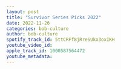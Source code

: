 ```yaml
---
layout: post
title: "Survivor Series Picks 2022"
date: 2022-11-26
categories: bob-culture
author: bob-culture
spotify_track_id: 5ttCRFf8jRreSUkx3oxIKH
youtube_video_id: 
apple_track_id: 1000587564472
youtube_metadata: 
---
```

